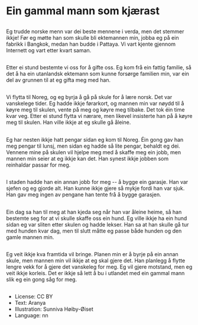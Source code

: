 # Ein gammal mann som kjærast

##
Eg trudde norske menn var dei beste mennene i verda, men det stemmer ikkje! Før eg møtte han som skulle bli ektemannen min, jobba eg på ein fabrikk i Bangkok, medan han budde i Pattaya. Vi vart kjente gjennom Internett og vart etter kvart saman.

##
Etter ei stund bestemte vi oss for å gifte oss. Eg kom frå ein fattig familie, så det å ha ein utanlandsk ektemann som kunne forsørge familien min, var ein del av grunnen til at eg gifta meg med han.

##
Vi flytta til Noreg, og eg byrja å gå på skule for å lære norsk. Det var vanskelege tider. Eg hadde ikkje førarkort, og mannen min var nøydd til å køyre meg til skulen, vente på meg og køyre meg tilbake. Det tok éin time kvar veg. Etter ei stund flytta vi nærare, men likevel insisterte han på å køyre meg til skulen. Han ville ikkje at eg skulle gå åleine.

##
Eg har nesten ikkje hatt pengar sidan eg kom til Noreg. Éin gong gav han meg pengar til lunsj, men sidan eg hadde så lite pengar, behaldt eg dei. Vennene mine på skulen vil hjelpe meg med å skaffe meg ein jobb, men mannen min seier at eg ikkje kan det. Han synest ikkje jobben som reinhaldar passar for meg.

##
I staden hadde han ein annan jobb for meg -- å bygge ein garasje. Han var sjefen og eg gjorde alt. Han kunne ikkje gjere så mykje fordi han var sjuk. Han gav meg ingen av pengane han tente frå å bygge garasjen.

##
Ein dag sa han til meg at han kjeda seg når han var åleine heime, så han bestemte seg for at vi skulle skaffe oss ein hund. Eg ville ikkje ha ein hund sidan eg var sliten etter skulen og hadde lekser. Han sa at han skulle gå tur med hunden kvar dag, men til slutt måtte eg passe både hunden og den gamle mannen min.

##
Eg veit ikkje kva framtida vil bringe. Planen min er å byrje på ein annan skule, men mannen min vil ikkje at eg skal gjere det. Han planlegg å flytte lengre vekk for å gjere det vanskeleg for meg. Eg vil gjere motstand, men eg veit ikkje korleis. Det er ikkje så lett å bu i utlandet med ein gammal mann slik eg ein gong såg for meg.

##
* License: CC BY
* Text: Aranya
* Illustration: Sunniva Høiby-Øiset
* Language: nn
